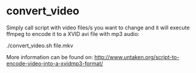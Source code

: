 convert_video
=============

Simply call script with video files/s you want to change and it will
execute ffmpeg to encode it to a XVID avi file with mp3 audio:

./convert_video.sh file.mkv

More information can be found on:
http://www.untaken.org/script-to-encode-video-into-a-xvidmp3-format/
